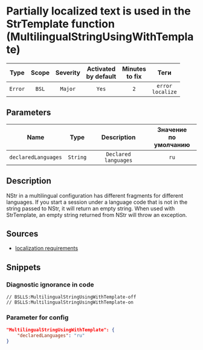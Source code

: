 # Partially localized text is used in the StrTemplate function (MultilingualStringUsingWithTemplate)

|  Type   | Scope | Severity | Activated<br>by default | Minutes<br>to fix |            Теги             |
|:-------:|:-----:|:--------:|:-----------------------------:|:-----------------------:|:---------------------------:|
| `Error` | `BSL` | `Major`  |             `Yes`             |           `2`           | `error`<br>`localize` |

## Parameters


|        Name         |   Type   |     Description      | Значение<br>по умолчанию |
|:-------------------:|:--------:|:--------------------:|:------------------------------:|
| `declaredLanguages` | `String` | `Declared languages` |              `ru`              |
<!-- Блоки выше заполняются автоматически, не трогать -->
## Description

NStr in a multilingual configuration has different fragments for different languages. If you start a session under a language code that is not in the string passed to NStr, it will return an empty string. When used with StrTemplate, an empty string returned from NStr will throw an exception.

## Sources

- [localization requirements](https://its.1c.ru/db/v8std/content/763/hdoc)

## Snippets

<!-- Блоки ниже заполняются автоматически, не трогать -->
### Diagnostic ignorance in code

```bsl
// BSLLS:MultilingualStringUsingWithTemplate-off
// BSLLS:MultilingualStringUsingWithTemplate-on
```

### Parameter for config

```json
"MultilingualStringUsingWithTemplate": {
    "declaredLanguages": "ru"
}
```
